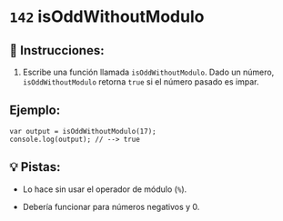 # `142` isOddWithoutModulo

## 📝 Instrucciones:

1. Escribe una función llamada `isOddWithoutModulo`. Dado un número, `isOddWithoutModulo` retorna `true` si el número pasado es impar.

## Ejemplo:

```Js
var output = isOddWithoutModulo(17);
console.log(output); // --> true
```

## 💡 Pistas:

+ Lo hace sin usar el operador de módulo (`%`). 

+ Debería funcionar para números negativos y 0.